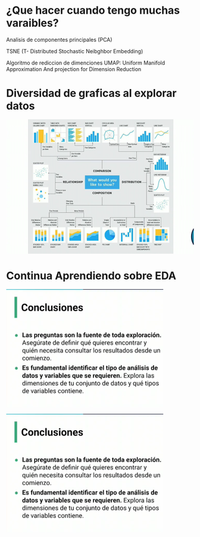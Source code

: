 # ¿Que hacer cuando tengo muchas varaibles?

Analisis de componentes principales (PCA)

TSNE (T- Distributed Stochastic Neibghbor Embedding)

Algoritmo de rediccion de dimenciones UMAP: Uniform Manifold Approximation And projection for Dimension Reduction

# Diversidad de graficas al explorar datos

![1](data/image-20220920-140711.png)

# Continua Aprendiendo sobre EDA

![2](data/image-20220920-142014.png)

![3](data/image-20220920-142014.png)